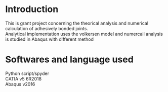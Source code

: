 # Introduction
This is grant project concerning the theorical analysis and numerical calculation of adhesively bonded joints.  
Analytical implementation uses the volkersen model and numercail analysis is studied in Abaqus with different method
# Softwares and language used
Python script/spyder  
CATIA v5 6R2018  
Abaqus v2016  
